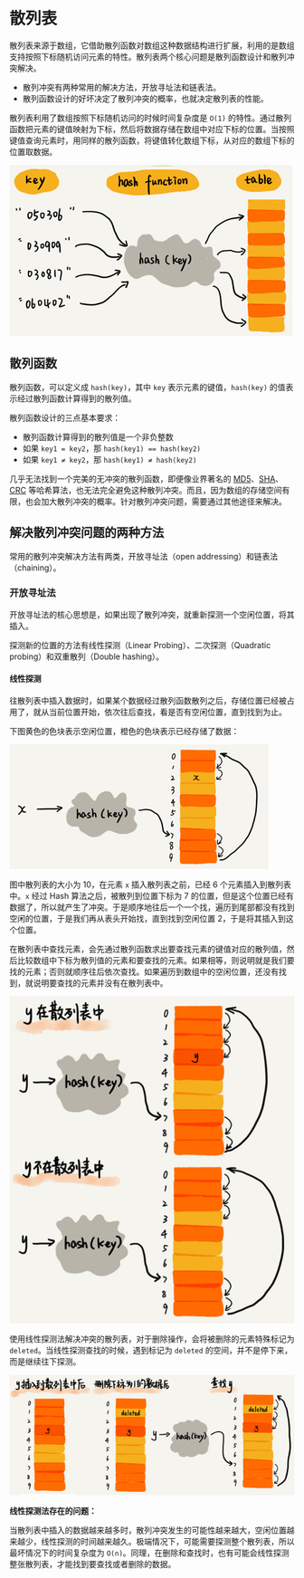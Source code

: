 # 散列表

散列表来源于数组，它借助散列函数对数组这种数据结构进行扩展，利用的是数组支持按照下标随机访问元素的特性。散列表两个核心问题是散列函数设计和散列冲突解决。

- 散列冲突有两种常用的解决方法，开放寻址法和链表法。
- 散列函数设计的好坏决定了散列冲突的概率，也就决定散列表的性能。

散列表利用了数组按照下标随机访问的时候时间复杂度是 `O(1)` 的特性。通过散列函数把元素的键值映射为下标，然后将数据存储在数组中对应下标的位置。当按照键值查询元素时，用同样的散列函数，将键值转化数组下标，从对应的数组下标的位置取数据。

![](./img/hash_function.png)

## 散列函数

散列函数，可以定义成 `hash(key)`，其中 `key` 表示元素的键值，`hash(key)` 的值表示经过散列函数计算得到的散列值。

散列函数设计的三点基本要求：

- 散列函数计算得到的散列值是一个非负整数
- 如果 `key1 = key2`，那 `hash(key1) == hash(key2)`
- 如果 `key1 ≠ key2`，那 `hash(key1) ≠ hash(key2)`

几乎无法找到一个完美的无冲突的散列函数，即便像业界著名的 [MD5](https://zh.wikipedia.org/wiki/MD5)、[SHA](https://zh.wikipedia.org/wiki/SHA家族)、[CRC](https://zh.wikipedia.org/wiki/循環冗餘校驗) 等哈希算法，也无法完全避免这种散列冲突。而且，因为数组的存储空间有限，也会加大散列冲突的概率。针对散列冲突问题，需要通过其他途径来解决。

## 解决散列冲突问题的两种方法

常用的散列冲突解决方法有两类，开放寻址法（open addressing）和链表法（chaining）。

### 开放寻址法

开放寻址法的核心思想是，如果出现了散列冲突，就重新探测一个空闲位置，将其插入。

探测新的位置的方法有线性探测（Linear Probing）、二次探测（Quadratic probing）和双重散列（Double hashing）。

#### 线性探测

往散列表中插入数据时，如果某个数据经过散列函数散列之后，存储位置已经被占用了，就从当前位置开始，依次往后查找，看是否有空闲位置，直到找到为止。

下图黄色的色块表示空闲位置，橙色的色块表示已经存储了数据：

![](./img/linear_probing.png)

图中散列表的大小为 10，在元素 `x` 插入散列表之前，已经 6 个元素插入到散列表中。`x` 经过 Hash 算法之后，被散列到位置下标为 7 的位置，但是这个位置已经有数据了，所以就产生了冲突。于是顺序地往后一个一个找，遍历到尾部都没有找到空闲的位置，于是我们再从表头开始找，直到找到空闲位置 2，于是将其插入到这个位置。

在散列表中查找元素，会先通过散列函数求出要查找元素的键值对应的散列值，然后比较数组中下标为散列值的元素和要查找的元素。如果相等，则说明就是我们要找的元素；否则就顺序往后依次查找。如果遍历到数组中的空闲位置，还没有找到，就说明要查找的元素并没有在散列表中。

![](./img/linear_probing_find.png)

使用线性探测法解决冲突的散列表，对于删除操作，会将被删除的元素特殊标记为 `deleted`。当线性探测查找的时候，遇到标记为 `deleted` 的空间，并不是停下来，而是继续往下探测。

![](./img/linear_probing_delete.png)

**线性探测法存在的问题：**

当散列表中插入的数据越来越多时，散列冲突发生的可能性越来越大，空闲位置越来越少，线性探测的时间越来越久。极端情况下，可能需要探测整个散列表，所以最坏情况下的时间复杂度为 `O(n)`。同理，在删除和查找时，也有可能会线性探测整张散列表，才能找到要查找或者删除的数据。







































